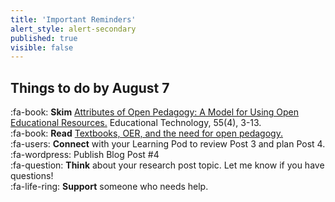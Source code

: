 ```yaml
---
title: 'Important Reminders'
alert_style: alert-secondary
published: true
visible: false
---
```


## Things to do by August 7
:fa-book: **Skim** [Attributes of Open Pedagogy: A Model for Using Open Educational Resources.](http://www.jstor.org.ezproxy.library.uvic.ca/stable/44430383) Educational Technology, 55(4), 3-13.  
:fa-book: **Read** [Textbooks, OER, and the need for open pedagogy.](https://criticaldigitalpedagogy.pressbooks.com/chapter/textbooks-oer-and-the-need-for-open-pedagogy/)    
:fa-users: **Connect** with your Learning Pod to review Post 3 and plan Post 4.  
:fa-wordpress: Publish Blog Post #4  
:fa-question: **Think** about your research post topic. Let me know if you have questions!    
:fa-life-ring: **Support** someone who needs help.  
